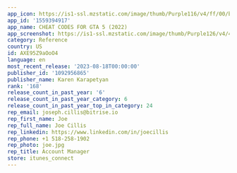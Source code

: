 ```yaml
---
app_icon: https://is1-ssl.mzstatic.com/image/thumb/Purple116/v4/ff/00/b2/ff00b2e1-6950-4de1-6a97-3c969c62bc7d/AppIcon-0-1x_U007emarketing-0-7-0-sRGB-85-220.png/1024x1024bb.png
app_id: '1559394917'
app_name: CHEAT CODES FOR GTA 5 (2022)
app_screenshot: https://is1-ssl.mzstatic.com/image/thumb/Purple126/v4/48/9b/32/489b32e3-c32c-4743-1a5a-38b0b0664b33/874d9adb-880d-45eb-8fae-b3cc4a351204_IMG_4691.PNG/1242x2688bb.png
category: Reference
country: US
id: AXE95Z9aOoO4
language: en
most_recent_release: '2023-08-18T00:00:00'
publisher_id: '1092956865'
publisher_name: Karen Karapetyan
rank: '168'
release_count_in_past_year: '6'
release_count_in_past_year_category: 6
release_count_in_past_year_top_in_category: 24
rep_email: joseph.cillis@bitrise.io
rep_first_name: Joe
rep_full_name: Joe Cillis
rep_linkedin: https://www.linkedin.com/in/joecillis
rep_phone: +1 518-258-1902
rep_photo: joe.jpg
rep_title: Account Manager
store: itunes_connect
---
```

